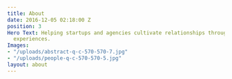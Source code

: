 ```yaml
---
title: About
date: 2016-12-05 02:18:00 Z
position: 3
Hero Text: Helping startups and agencies cultivate relationships through impactful
  experiences.
Images:
- "/uploads/abstract-q-c-570-570-7.jpg"
- "/uploads/people-q-c-570-570-5.jpg"
layout: about
---
```



